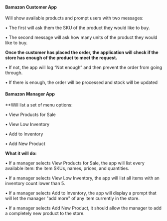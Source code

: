 #### **Bamazon Customer App** 

Will show available products and prompt users with two messages:

•	The first will ask them the SKU of the product they would like to buy.

•	The second message will ask how many units of the product they would like to buy.

**Once the customer has placed the order, the application will check if the store has enough of the product to meet the request.**

•	If not, the app will log “Not enough” and then prevent the order from going through.

•	If there is enough, the order will be processed and stock will be updated

#### **Bamazon Manager App**

**Will list a set of menu options:

•	View Products for Sale

•	View Low Inventory 

•	Add to Inventory

•	Add New Product 

**What it will do:**

•	If a manager selects View Products for Sale, the app will list every available item: the item SKUs, names, prices, and quantities.

•	If a manager selects View Low Inventory, the app will list all items with an inventory count lower than 5.

•	If a manager selects Add to Inventory, the app will display a prompt that will let the manager "add more" of any item currently in the store.

•	If a manager selects Add New Product, it should allow the manager to add a completely new product to the store.


